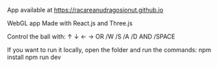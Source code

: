 App available at https://racareanudragosionut.github.io


WebGL app 
Made with React.js and Three.js

Control the ball with: ↑ ↓ ← → OR /W /S /A /D AND /SPACE

If you want to run it locally, open the folder and run the commands: 
npm install
npm run dev

